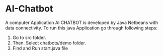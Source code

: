 # AI-Chatbot
A computer Application AI CHATBOT is developed by Java Netbeans with data connectivity. 
To run this java Application  go through following steps:
1. Go to src folder.
2. Then. Select chatbots/demo folder.
3. Find and Run start.java file

